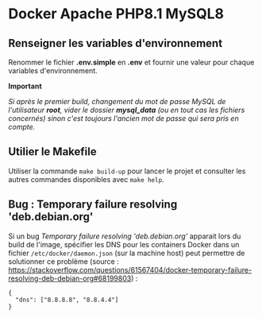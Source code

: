 # Docker Apache PHP8.1 MySQL8

## Renseigner les variables d'environnement

Renommer le fichier **.env.simple** en **.env** et fournir une valeur pour chaque variables d'environnement.

**Important**

*Si après le premier build, changement du mot de passe MySQL de l'utilisateur **root**, vider le dossier **mysql_data** (ou en tout cas les fichiers concernés) sinon c'est toujours l'ancien mot de passe qui sera pris en compte.*

## Utilier le Makefile

Utiliser la commande `make build-up` pour lancer le projet et consulter les autres commandes disponibles avec `make help`.

## Bug : Temporary failure resolving 'deb.debian.org'

Si un bug *Temporary failure resolving 'deb.debian.org'* apparait lors du build de l'image, spécifier les DNS pour les containers Docker dans un fichier `/etc/docker/daemon.json` (sur la machine host)
peut permettre de solutionner ce problème (source : https://stackoverflow.com/questions/61567404/docker-temporary-failure-resolving-deb-debian-org#68199803) :

```
{
  "dns": ["8.8.8.8", "8.8.4.4"]
}
```

